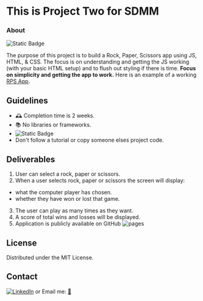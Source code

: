 This is Project Two for SDMM
============================
### About
![Static Badge](https://img.shields.io/badge/Remember-have_fun-blue)

The purpose of this project is to build a Rock, Paper, Scissors app using JS, HTML, & CSS.
The focus is on understanding and getting the JS working (with your basic HTML setup) and to flush out
styling if there is time. **Focus on simplicity and getting the app to work.**
Here is an example of a working [RPS App](https://software-development-mastermind.github.io/rock-paper-scissors-example/ "sample rps app").

 ## Guidelines
 - 🕰 Completion time is 2 weeks.
 - 📚 No libraries or frameworks.
 - ![Static Badge](https://img.shields.io/badge/Trust_and_challenge-yourself-blue)
 -  Don't follow a tutorial or copy someone elses project code.


## Deliverables
1. User can select a rock, paper or scissors.
2. When a user selects rock, paper or scissors the screen will display:
  - what the computer player has chosen.
  - whether they have won or lost that game.
3. The user can play as many times as they want.
4. A score of total wins and losses will be displayed.
5. Application is publicly available on GitHub ![pages](https://docs.github.com/en/pages/getting-started-with-github-pages/configuring-a-publishing-source-for-your-github-pages-site)

## License
Distributed under the MIT License.

## Contact
[![LinkedIn][linkedin-shield]][linkedin-url]   or  Email me: <a href="mailto:ericka.r.odom@gmail.com">📧</a>



[//]: # (Just testing writing comments?)


[linkedin-shield]: <https://img.shields.io/badge/-LinkedIn-black.svg?style=for-the-badge&logo=linkedin&colorB=555>
[linkedin-url]: https://linkedin.com/in/ericka-odom

  
   
 











